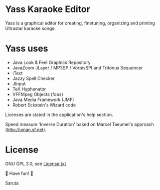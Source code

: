 # Yass Karaoke Editor
Yass is a graphical editor for creating, finetuning, organizing and printing Ultrastar karaoke songs.

# Yass uses
- Java Look & Feel Graphics Repository
- JavaZoom JLayer / MP3SP / VorbisSPI and Tritonus Sequencer
- iText
- Jazzy Spell Checker
- JInput
- TeX Hyphenator
- VFFMpeg Objects (fobs)
- Java Media Framework (JMF)
- Robert Eckstein's Wizard code

Licenses are stated in the application's help section.

Speed measure 'Inverse Duration' based on Marcel Taeumel's approach (http://uman.sf.net).

# License
GNU GPL 3.0, see [License.txt](License.txt)

:musical_note: Have fun! :musical_note:

Saruta

